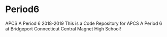 # Period6
APCS A Period 6 2018-2019
This is a Code Repository for APCS A Period 6 at Bridgeport Connecticut Central Magnet High School!
